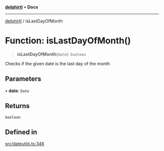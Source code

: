 [**delphirtl**](../README.md) • **Docs**

***

[delphirtl](../globals.md) / isLastDayOfMonth

# Function: isLastDayOfMonth()

> **isLastDayOfMonth**(`date`): `boolean`

Checks if the given date is the last day of the month

## Parameters

• **date**: `Date`

## Returns

`boolean`

## Defined in

[src/dateutils.ts:346](https://github.com/chuacw/delphirtl/blob/fec3f5d663dd7c36654525a8693564dece7e3b0d/src/dateutils.ts#L346)
